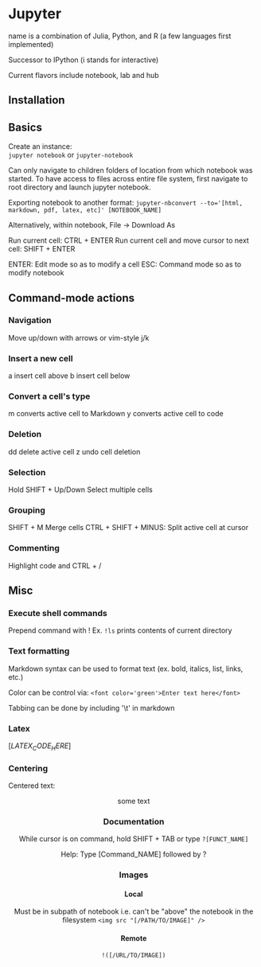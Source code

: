 # Jupyter
name is a combination of Julia, Python, and R (a few languages first implemented)

Successor to IPython (i stands for interactive)

Current flavors include notebook, lab and hub


## Installation


## Basics

Create an instance:  
`jupyter notebook`  or `jupyter-notebook`

Can only navigate to children folders of location from which notebook was started.
To have access to files across entire file system, first navigate to root directory and launch jupyter notebook.


Exporting notebook to another format:
`jupyter-nbconvert --to='[html, markdown, pdf, latex, etc]' [NOTEBOOK_NAME]`

Alternatively, within notebook, File -> Download As


Run current cell:  CTRL + ENTER
Run current cell and move cursor to next cell:  SHIFT + ENTER

ENTER:  Edit mode so as to modify a cell
ESC:  Command mode so as to modify notebook


## Command-mode actions

### Navigation
Move up/down with arrows or vim-style j/k

### Insert a new cell
a  insert cell above
b  insert cell below

### Convert a cell's type
m  converts active cell to Markdown
y  converts active cell to code

### Deletion
dd  delete active cell
z  undo cell deletion

### Selection
Hold SHIFT + Up/Down  Select multiple cells


### Grouping
SHIFT + M  Merge cells
CTRL + SHIFT + MINUS:  Split active cell at cursor

### Commenting
Highlight code and CTRL + /





## Misc

### Execute shell commands
Prepend command with !
Ex.  `!ls` prints contents of current directory


### Text formatting
Markdown syntax can be used to format text (ex. bold, italics, list, links, etc.)

Color can be control via:  `<font color='green'>Enter text here</font>`

Tabbing can be done by including '\t' in markdown



### Latex
$[LATEX_CODE_HERE]$

### Centering
Centered text:  <center>some text<center>

### Documentation
While cursor is on command, hold SHIFT + TAB
or type `?[FUNCT_NAME]`  

Help:  Type [Command_NAME] followed by ?



### Images

#### Local 
Must be in subpath of notebook i.e. can't be "above" the notebook in the filesystem
`<img src "[/PATH/TO/IMAGE]" />`

#### Remote
`!([/URL/TO/IMAGE])`
